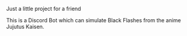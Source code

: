 Just a little project for a friend

This is a Discord Bot which can simulate Black Flashes from the anime Jujutus Kaisen.
